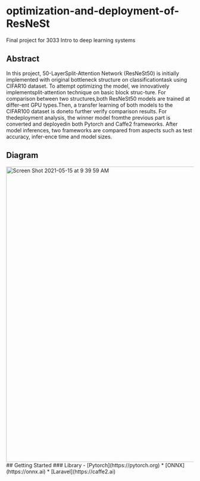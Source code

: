# optimization-and-deployment-of-ResNeSt
Final project for 3033 Intro to deep learning systems
## Abstract
In this project, 50-LayerSplit-Attention Network (ResNeSt50) is initially implemented with original bottleneck structure on classificationtask using CIFAR10 dataset. To attempt optimizing the model, we innovatively implementsplit-attention technique on basic block struc-ture. For comparison between two structures,both ResNeSt50  models are trained at differ-ent GPU types.Then, a transfer learning of both models to the CIFAR100 dataset is doneto further verify comparison results. For thedeployment analysis,  the winner model fromthe previous part is  converted  and  deployedin both Pytorch and Caffe2 frameworks. After model inferences, two frameworks are compared from aspects such as test accuracy, infer-ence time and model sizes.
## Diagram 
<img width="793" alt="Screen Shot 2021-05-15 at 9 39 59 AM" src="https://user-images.githubusercontent.com/61107669/118344598-90291a00-b561-11eb-954e-5cb6ab179420.png">
## Getting Started
### Library
- [Pytorch](https://pytorch.org)
* [ONNX](https://onnx.ai)
* [Laravel](https://caffe2.ai)
